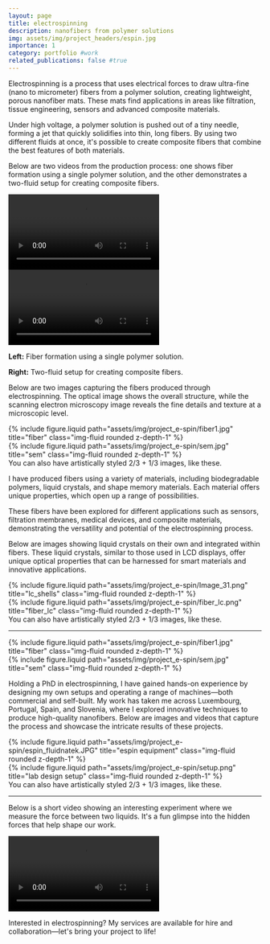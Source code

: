 ```yaml
---
layout: page
title: electrospinning
description: nanofibers from polymer solutions
img: assets/img/project_headers/espin.jpg
importance: 1
category: portfolio #work
related_publications: false #true
---
```


Electrospinning is a process that uses electrical forces to draw ultra-fine (nano to micrometer) fibers from a polymer solution, creating lightweight, porous nanofiber mats. These mats find applications in areas like filtration, tissue engineering, sensors and advanced composite materials.

Under high voltage, a polymer solution is pushed out of a tiny needle, forming a jet that quickly solidifies into thin, long fibers. By using two different fluids at once, it's possible to create composite fibers that combine the best features of both materials.

Below are two videos from the production process: one shows fiber formation using a single polymer solution, and the other demonstrates a two-fluid setup for creating composite fibers.

<!-- Insert videos here -->
<div class="row justify-content-sm-center">
  <div class="col-sm-6 mt-3 mt-md-0">
    <video controls class="img-fluid rounded z-depth-1">
      <source src="{{ 'assets/img/project_e-spin/Cover video.mp4' | relative_url }}" type="video/mp4">
      Your browser does not support the video tag.
    </video>
  </div>
  <div class="col-sm-6 mt-3 mt-md-0">
    <video controls class="img-fluid rounded z-depth-1">
      <source src="{{ 'assets/img/project_e-spin/Co-axial.mp4' | relative_url }}" type="video/mp4">
      Your browser does not support the video tag.
    </video>
  </div>
</div>
<div class="caption text-center">
  <p><strong>Left:</strong> Fiber formation using a single polymer solution.</p>
  <p><strong>Right:</strong> Two-fluid setup for creating composite fibers.</p>
</div>


Below are two images capturing the fibers produced through electrospinning. The optical image shows the overall structure, while the scanning electron microscopy image reveals the fine details and texture at a microscopic level.

<div class="row justify-content-sm-center">
    <div class="col-sm-8 mt-3 mt-md-0">
        {% include figure.liquid path="assets/img/project_e-spin/fiber1.jpg" title="fiber" class="img-fluid rounded z-depth-1" %}
    </div>
    <div class="col-sm-4 mt-3 mt-md-0">
        {% include figure.liquid path="assets/img/project_e-spin/sem.jpg" title="sem" class="img-fluid rounded z-depth-1" %}
    </div>
</div>
<div class="caption">
    You can also have artistically styled 2/3 + 1/3 images, like these.
</div>

I have produced fibers using a variety of materials, including biodegradable polymers, liquid crystals, and shape memory materials. Each material offers unique properties, which open up a range of possibilities.

These fibers have been explored for different applications such as sensors, filtration membranes, medical devices, and composite materials, demonstrating the versatility and potential of the electrospinning process.

Below are images showing liquid crystals on their own and integrated within fibers. These liquid crystals, similar to those used in LCD displays, offer unique optical properties that can be harnessed for smart materials and innovative applications.

<div class="row justify-content-sm-center">
    <div class="col-sm-8 mt-3 mt-md-0">
        {% include figure.liquid path="assets/img/project_e-spin/Image_31.png" title="lc_shells" class="img-fluid rounded z-depth-1" %}
    </div>
    <div class="col-sm-4 mt-3 mt-md-0">
        {% include figure.liquid path="assets/img/project_e-spin/fiber_lc.png" title="fiber_lc" class="img-fluid rounded z-depth-1" %}
    </div>
</div>
<div class="caption">
    You can also have artistically styled 2/3 + 1/3 images, like these.
</div>

---

<div class="row justify-content-sm-center">
    <div class="col-sm-6 mt-3 mt-md-0">
        {% include figure.liquid path="assets/img/project_e-spin/fiber1.jpg" title="fiber" class="img-fluid rounded z-depth-1" %}
    </div>
    <div class="col-sm-6 mt-3 mt-md-0">
        {% include figure.liquid path="assets/img/project_e-spin/sem.jpg" title="sem" class="img-fluid rounded z-depth-1" %}
    </div>
</div>

Holding a PhD in electrospinning, I have gained hands-on experience by designing my own setups and operating a range of machines—both commercial and self-built. My work has taken me across Luxembourg, Portugal, Spain, and Slovenia, where I explored innovative techniques to produce high-quality nanofibers. Below are images and videos that capture the process and showcase the intricate results of these projects.


<div class="row justify-content-sm-center">
    <div class="col-sm-8 mt-3 mt-md-0">
        {% include figure.liquid path="assets/img/project_e-spin/espin_fluidnatek.JPG" title="espin equipment" class="img-fluid rounded z-depth-1" %}
    </div>
    <div class="col-sm-4 mt-3 mt-md-0">
        {% include figure.liquid path="assets/img/project_e-spin/setup.png" title="lab design setup" class="img-fluid rounded z-depth-1" %}
    </div>
</div>
<div class="caption">
    You can also have artistically styled 2/3 + 1/3 images, like these.
</div>


---

Below is a short video showing an interesting experiment where we measure the force between two liquids. It's a fun glimpse into the hidden forces that help shape our work.

<!-- Insert video here -->
<div class="row justify-content-sm-center">
    <div class="col-sm-12 mt-3 mt-md-0">
        <video controls class="img-fluid rounded z-depth-1">
            <source src="{{ 'assets/img/project_e-spin/movie3.mp4' | relative_url }}" type="video/mp4">
            Your browser does not support the video tag.
        </video>
    </div>
</div>



Interested in electrospinning? My services are available for hire and collaboration—let's bring your project to life!